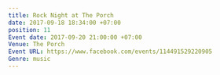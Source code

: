 ```yaml
---
title: Rock Night at The Porch
date: 2017-09-18 18:34:00 +07:00
position: 11
Event date: 2017-09-20 21:00:00 +07:00
Venue: The Porch
Event URL: https://www.facebook.com/events/114491529220905
Genre: music
---
```


